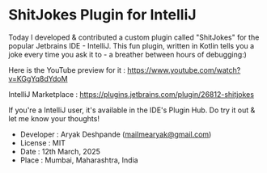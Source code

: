 
# ShitJokes Plugin for IntelliJ

Today I developed & contributed a custom plugin called "ShitJokes" for the popular Jetbrains IDE - IntelliJ. This fun plugin, written in Kotlin tells you a joke every time you ask it to - a breather between hours of debugging:)

Here is the YouTube preview for it : https://www.youtube.com/watch?v=KGgYq8dYdoM

IntelliJ Marketplace : https://plugins.jetbrains.com/plugin/26812-shitjokes

If you're a IntelliJ user, it's available in the IDE's Plugin Hub. Do try it out & let me know your thoughts!

- Developer : Aryak Deshpande (mailmearyak@gmail.com)
- License : MIT
- Date : 12th March, 2025
- Place : Mumbai, Maharashtra, India

